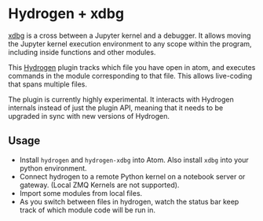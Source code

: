 # Hydrogen + xdbg

[xdbg](https://github.com/nikitakit/xdbg) is a cross between a Jupyter kernel and a debugger. It allows moving the Jupyter kernel execution environment to any scope within the program, including inside functions and other modules.

This [Hydrogen](https://github.com/nteract/hydrogen) plugin tracks which file you have open in atom, and executes commands in the module corresponding to that file. This allows live-coding that spans multiple files.

The plugin is currently highly experimental. It interacts with Hydrogen internals instead of just the plugin API, meaning that it needs to be upgraded in sync with new versions of Hydrogen.

## Usage

* Install `hydrogen` and `hydrogen-xdbg` into Atom. Also install `xdbg` into your python environment.
* Connect hydrogen to a remote Python kernel on a notebook server or gateway. (Local ZMQ Kernels are not supported).
* Import some modules from local files.
* As you switch between files in hydrogen, watch the status bar keep track of which module code will be run in.
